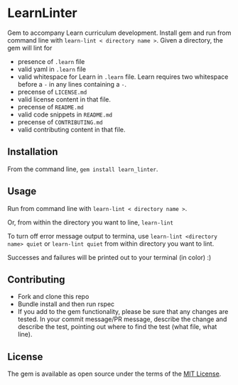 # LearnLinter

Gem to accompany Learn curriculum development. Install gem and run from command line with `learn-lint < directory name >`. Given a directory, the gem will lint for 

* presence of `.learn` file
* valid yaml in `.learn` file
* valid whitespace for Learn in `.learn` file. Learn requires two whitespace before a `-` in any lines containing a `-`. 
* precense of `LICENSE.md`
* valid license content in that file. 
* precense of `README.md`
* valid code snippets in `README.md`
* precense of `CONTRIBUTING.md`
* valid contributing content in that file. 


## Installation

From the command line, `gem install learn_linter`.

## Usage

Run from command line with `learn-lint < directory name >`.

Or, from within the directory you want to line, `learn-lint`

To turn off error message output to termina, use `learn-lint <directory name> quiet` or `learn-lint quiet` from within directory you want to lint.

Successes and failures will be printed out to your terminal (in color) :)

## Contributing

* Fork and clone this repo
* Bundle install and then run rspec
* If you add to the gem functionality, please be sure that any changes are tested. In your commit message/PR message, describe the change and describe the test, pointing out where to find the test (what file, what line). 


## License

The gem is available as open source under the terms of the [MIT License](http://opensource.org/licenses/MIT).

